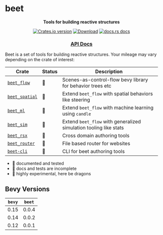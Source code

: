 # beet

<div align="center">
  <p>
    <strong>Tools for building reactive structures</strong>
  </p>
  <p>
    <a href="https://crates.io/crates/beet"><img src="https://img.shields.io/crates/v/beet.svg?style=flat-square" alt="Crates.io version" /></a>
    <a href="https://crates.io/crates/beet"><img src="https://img.shields.io/crates/d/beet.svg?style=flat-square" alt="Download" /></a>
    <a href="https://docs.rs/beet"><img src="https://img.shields.io/badge/docs-latest-blue.svg?style=flat-square" alt="docs.rs docs" /></a>
  </p>
  <h3>
    <!-- <a href="https://docs.rs/beet">Guidebook</a> -->
    <!-- <span> | </span> -->
    <a href="https://docs.rs/beet">API Docs</a>
    <!-- <span> | </span>
    <a href="https://mrchantey.github.io/beet/other/contributing.html">Contributing</a> -->
  </h3>
</div>

Beet is a set of tools for building reactive structures. Your mileage may vary depending on the crate of interest:


| Crate                                                   | Status | Description                                                       |
| ------------------------------------------------------- | ------ | ----------------------------------------------------------------- |
| [`beet_flow`](https://crates.io/crates/beet_flow)       | 🦢      | Scenes-as-control-flow bevy library for behavior trees etc        |
| [`beet_spatial`](https://crates.io/crates/beet_spatial) | 🐣      | Extend `beet_flow` with spatial behaviors like steering           |
| [`beet_ml`](https://crates.io/crates/beet_ml)           | 🐉      | Extend `beet_flow` with machine learning using `candle`           |
| [`beet_sim`](https://crates.io/crates/beet_sim)         | 🐉      | Extend `beet_flow` with generalized simulation tooling like stats |
| [`beet_rsx`](https://crates.io/crates/beet_rsx)         | 🐉      | Cross domain authoring tools                                      |
| [`beet_router`](https://crates.io/crates/beet_router)   | 🐉      | File based router for websites                                    |
| [`beet-cli`](https://crates.io/crates/beet-cli)         | 🐉      | CLI for beet authoring tools                                      |

- 🦢 documented and tested
- 🐣 docs and tests are incomplete
- 🐉 highly experimental, here be dragons


## Bevy Versions

| `bevy` | `beet` |
| ------ | ------ |
| 0.15   | 0.0.4  |
| 0.14   | 0.0.2  |
| 0.12   | 0.0.1  |